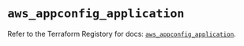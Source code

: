 # `aws_appconfig_application`

Refer to the Terraform Registory for docs: [`aws_appconfig_application`](https://registry.terraform.io/providers/hashicorp/aws/5.23.1/docs/resources/appconfig_application).
